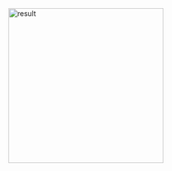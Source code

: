<img width="310" alt="result" src="https://github.com/Khawaja-Abdul-Haleem/IOS_Dev_SwiftUI/assets/59179832/99fb70ca-b4ae-41da-a9e7-b31593627cb8">
